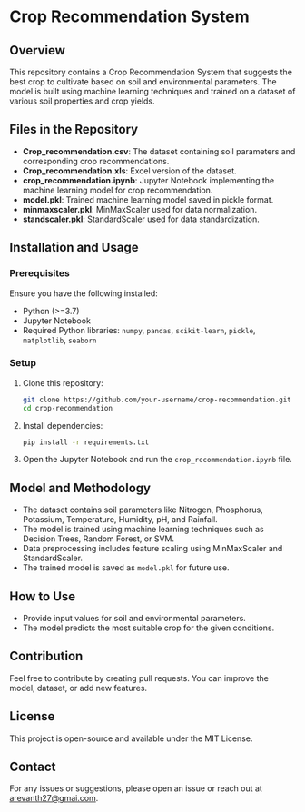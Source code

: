 # Crop Recommendation System

## Overview
This repository contains a Crop Recommendation System that suggests the best crop to cultivate based on soil and environmental parameters. The model is built using machine learning techniques and trained on a dataset of various soil properties and crop yields.

## Files in the Repository

- **Crop_recommendation.csv**: The dataset containing soil parameters and corresponding crop recommendations.
- **Crop_recommendation.xls**: Excel version of the dataset.
- **crop_recommendation.ipynb**: Jupyter Notebook implementing the machine learning model for crop recommendation.
- **model.pkl**: Trained machine learning model saved in pickle format.
- **minmaxscaler.pkl**: MinMaxScaler used for data normalization.
- **standscaler.pkl**: StandardScaler used for data standardization.

## Installation and Usage

### Prerequisites
Ensure you have the following installed:
- Python (>=3.7)
- Jupyter Notebook
- Required Python libraries: `numpy`, `pandas`, `scikit-learn`, `pickle`, `matplotlib`, `seaborn`

### Setup
1. Clone this repository:
   ```bash
   git clone https://github.com/your-username/crop-recommendation.git
   cd crop-recommendation
   ```
2. Install dependencies:
   ```bash
   pip install -r requirements.txt
   ```
3. Open the Jupyter Notebook and run the `crop_recommendation.ipynb` file.

## Model and Methodology
- The dataset contains soil parameters like Nitrogen, Phosphorus, Potassium, Temperature, Humidity, pH, and Rainfall.
- The model is trained using machine learning techniques such as Decision Trees, Random Forest, or SVM.
- Data preprocessing includes feature scaling using MinMaxScaler and StandardScaler.
- The trained model is saved as `model.pkl` for future use.

## How to Use
- Provide input values for soil and environmental parameters.
- The model predicts the most suitable crop for the given conditions.

## Contribution
Feel free to contribute by creating pull requests. You can improve the model, dataset, or add new features.

## License
This project is open-source and available under the MIT License.

## Contact
For any issues or suggestions, please open an issue or reach out at arevanth27@gmai.com.

